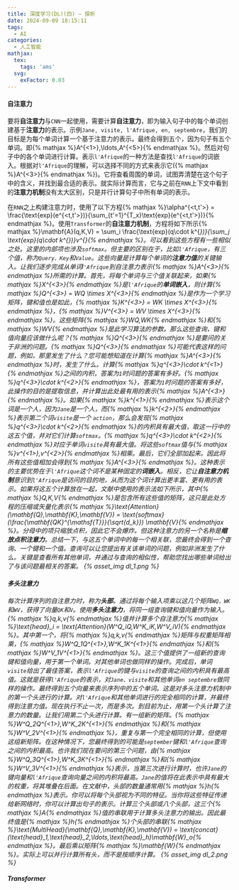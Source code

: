 ```yaml
---
title: 深度学习(DL)(四) — 探析
date: 2024-09-09 18:15:11
tags:
  - AI
categories:
  - 人工智能
mathjax:
  tex:
    tags: 'ams'
  svg:
    exFactor: 0.03
---
```


#### 自注意力

要将**自注意力**与`CNN`一起使用，需要计算**自注意力**，即为输入句子中的每个单词创建基于**注意力**的表示。示例`Jane, visite, l'Afrique, en, septembre`，我们的目标是为每个单词计算一个基于注意力的表示。最终会得到五个，因为句子有五个单词。即{% mathjax %}A^{<1>},\ldots,A^{<5>}{% endmathjax %}。然后对句子中的各个单词进行计算。表示`l'Afrique`的一种方法是查找`l'Afrique`的词嵌入。根据对`l'Afrique`的理解，可以选择不同的方式来表示它({% mathjax %}A^{<3>}{% endmathjax %})。它将查看周围的单词，试图弄清楚在这个句子中的含义，并找到最合适的表示。就实际计算而言，它与之前在`RNN`上下文中看到的**注意力机制**没有太大区别，只是并行计算句子中所有单词的表示。
<!-- more -->

在`RNN`之上构建注意力时，使用了以下方程{% mathjax %}\alpha^{<t,t'>} = \frac{\text{exp}(e^{<t,t'>})}{\sum_{t'=1}^{T_x}\text{exp}(e^{<t,t'>})}{% endmathjax %}。使用`Transformer`的**自注意力机制**，方程将如下所示{% mathjax %}\mathbf{A}(q,K,V) = \sum_i \frac{\text{exp}(q\cdot k^{<i>})}{\sum_j \text{exp}(q\cdot k^{<j>})}v^{<i>}{% endmathjax %}。可以看到这些方程有一些相似之处。这里的内部项也涉及`softmax`。但主要的区别在于，比如`l'Afrique`，有三个值，称为`Query、Key`和`Value`。这些向量是计算每个单词的**注意力值**的关键输入。让我们逐步完成从单词l`'Afrique`到自注意力表示{% mathjax %}A^{<3>}{% endmathjax %}所需的计算。首先，将每个单词与三个值关联起来，如果{% mathjax %}X^{<3>}{% endmathjax %}是`l'Afrique`的**单词嵌入**，则计算{% mathjax %}Q^{<3>} = WQ \times X^{<3>}{% endmathjax %}是作为一个学习矩阵，键和值也是如此，{% mathjax %}K^{<3>} = WK \times X^{<3>}{% endmathjax %}，{% mathjax %}V^{<3>} = WV \times X^{<3>}{% endmathjax %}。这些矩阵{% mathjax %}WQ,WK{% endmathjax %}和{% mathjax %}WV{% endmathjax %}是此学习算法的参数。那么这些查询，键和值向量应该做什么呢？{% mathjax %}Q^{<3>}{% endmathjax %}是要问的关于非洲的问题。{% mathjax %}Q^{<3>}{% endmathjax %}可能代表这样的问题，例如，那里发生了什么？您可能想知道在计算{% mathjax %}A^{<3>}{% endmathjax %}时，发生了什么。计算{% mathjax %}q^{<3>}\cdot k^{<1>}{% endmathjax %}之间的内积，答案为`1`时问题的答案有多好。{% mathjax %}q^{<3>}\cdot k^{<2>}{% endmathjax %}，答案为`1`时问题的答案有多好，此操作的目的是提取信息，并计算出此处最有用的表示{% mathjax %}A^{<3>}{% endmathjax %}。如果{% mathjax %}k^{<1>}{% endmathjax %}表示这个词是一个人，因为`Jane`是一个人，而{% mathjax %}k^{<2>}{% endmathjax %}表示第二个词`visite`是一个 `action`，那么会发现{% mathjax %}q^{<3>}\cdot k^{<2>}{% endmathjax %}的内积具有最大值，取这一行中的这五个值，并对它们计算`softmax`。{% mathjax %}q^{<3>}\cdot k^{<2>}{% endmathjax %}对应于单词`visite`具有最大值。将这些`softmax`值与{% mathjax %}v^{<1>},v^{<2>}{% endmathjax %}相乘。最后，它们全部加起来。因此将所有这些值相加会得到{% mathjax %}A^{<3>}{% endmathjax %}。这种表示的主要优势在于`l'Afrique`这个词不是某种固定的**词嵌入**。相反，它让**自注意力机制**意识到`l'Afrique`是访问的目的地，从而为这个词计算出更丰富、更有用的表示。如果将这五个计算放在一起，文献中使用的表示法如下所示，其中{% mathjax %}Q,K,V{% endmathjax %}是包含所有这些值的矩阵，这只是此处方程的压缩或矢量化表示{% mathjax %}\text{Attention}(\mathbf{Q},\mathbf{K},\mathbf{V}) = \text{softmax}(\frac{\mathbf{QK}^{\mathsf{T}}}{\sqrt{d_k}}) \mathbf{V}{% endmathjax %}。分母中的项只缩放点积，因此它不会爆炸。但这种注意力的另一个名称是**缩放点积注意力**。总结一下，与这五个单词中的每一个相关联，您最终会得到一个查询、一个键和一个值。查询可以让您提出有关该单词的问题，例如非洲发生了什么。关键是查看所有其他单词，并通过与查询的相似性，帮助您找出哪些单词给出了与该问题最相关的答案。
{% asset_img dl_1.png %}

#### 多头注意力

每次计算序列的自注意力时，称为**头部**。通过将每个输入项乘以这几个矩阵`WQ，WK`和`WV`，获得了向量`QK`和`V`。使用**多头注意力**，将同一组查询键和值向量作为输入。{% mathjax %}q,k,v{% endmathjax %}值并计算多个自注意力{% mathjax %}\text{head}_i = \text{Attention}(W^Q_iQ,W^K_iK,W^V_iV){% endmathjax %}。其中第一个，将{% mathjax %}q,k,v{% endmathjax %}矩阵与权重矩阵相乘，{% mathjax %}W^Q_1Q^{<1>},W^K_1K^{<1>}{% endmathjax %}和{% mathjax %}W^V_1V^{<1>}{% endmathjax %}。这三个值提供了一组新的查询键和值向量，用于第一个单词。对其他单词也做同样的操作。完成后，单词`visite`给出了最佳答案，表示`l'Afrique`的键与`visite`的查询之间的内积具有最高值。这就是获得`l'Afrique`的表示，对`Jane、visite`和其他单词`en septembre`做同样的操作。最终得到五个向量来表示序列中的五个单词。这是对多头注意力机制中的第一个头进行的计算。对`l'Afrique`和其他单词进行的完全相同的计算，并最终得到注意力值。现在执行不止一次，而是多次。到目前为止，用第一个头计算了注意力的数量。让我们用第二个头进行计算。有一组新的矩阵。{% mathjax %}W^Q_2Q^{<1>},W^K_2K^{<1>}{% endmathjax %}和{% mathjax %}W^V_2V^{<1>}{% endmathjax %}，重复与第一个完全相同的计算，但使用这组新矩阵。在这种情况下，您最终得到的可能是`september`键和`l'Afrique`查询之间的内积最高。也许我们现在要问的第三个问题，由{% mathjax %}W^Q_3Q^{<1>},W^K_3K^{<1>}{% endmathjax %}和{% mathjax %}W^V_3V^{<1>}{% endmathjax %}表示，当第三次进行计算时，也许`Jane`的键向量和`l'Afrique`查询向量之间的内积将最高。`Jane`的值将在此表示中具有最大的权重，将其堆叠在后面。在文献中，头部的数量通常用{% mathjax %}h{% endmathjax %}表示。你可以将每个头部视为不同的特征。当你将这些特征传递给新网络时，你可以计算出句子的表示。计算三个头部或八个头部，这三个{% mathjax %}A{% endmathjax %}值的串联用于计算多头注意力的输出。因此最终值是{% mathjax %}h{% endmathjax %}个头部的串联{% mathjax %}\text{MultiHead}(\mathbf{Q},\mathbf{K},\mathbf{V}) = \text{concat}(\text{head}_1,\text{head}_2,\ldots,\text{head}_h)\mathbf{W}_o{% endmathjax %}。最后乘以矩阵{% mathjax %}\mathbf{W}{% endmathjax %}。实际上可以并行计算所有头，而不是按顺序计算。
{% asset_img dl_2.png %}

#### Transformer
